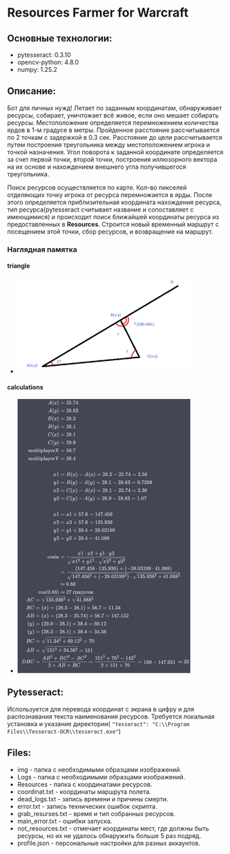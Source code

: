 # Resources Farmer for Warcraft

## Основные технологии:
- pytesseract: 0.3.10
- opencv-python: 4.8.0
- numpy: 1.25.2

## Описание:
Бот для личных нужд! Летает по заданным координатам, обнаруживает ресурсы, собирает, уничтожает всё живое, если оно мешает собирать ресурсы.
Местоположение определяется перемножением количества ярдов в 1-м градусе в метры.
Пройденное расстояние рассчитывается по 2 точкам с задержкой в 0.3 сек. Расстояние до цели рассчитывается путем построения треугольника между местоположением игрока и точкой назначения.
Угол поворота к заданной координате определяется за счет первой точки, второй точки, построения иллюзорного вектора
на их основе и нахождением внешнего угла получившегося треугольника.

Поиск ресурсов осуществляется по карте. Кол-во пикселей отделяющих точку игрока от ресурса перемножается в ярды. После этого определяется приблизительная координата нахождения ресурса, тип ресурса(pytesseract считывает название и сопоставляет с имеющимися)
и происходит поиск ближайшей координаты ресурса из предоставленных в **Resources**. Строится новый временный маршрут с посещением этой точки, сбор ресурсов, и возвращение на маршрут.

### Наглядная памятка
#### triangle
- <img src="./preview/triangle.png" alt="1" width="400"/>
#### calculations
- <img src="./preview/calculations.png" alt="1" width="400"/>

## Pytesseract:
Используется для перевода координат с экрана в цифру и для распознавания текста наименования ресурсов.
Требуется локальная установка и указание директории( ```"tesseract": "C:\\Program Files\\Tesseract-OCR\\tesseract.exe"```)

## Files:
- img - папка с необходимыми образцами изображений.
- Logs - папка с необходимыми образцами изображений.
- Resources - папка с координатами ресурсов.
- coordinat.txt - координаты маршрута полета.
- dead_logs.txt - запись времени и причины смерти.
- error.txt - запись технических ошибок скрипта.
- grab_resurses.txt - время и тип собранных ресурсов.
- main_error.txt - ошибки запуска.
- not_resources.txt - отмечает координаты мест, где должны быть ресурсы, но их не удалось обнаружить больше 5 раз подряд.
- profile.json - персональные настройки для разных аккаунтов.


